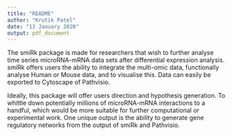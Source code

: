 ```yaml
---
title: "README"
author: "Krutik Patel"
date: "13 January 2020"
output: pdf_document
---
```


The smiRk package is made for researchers that wish to further analyse time
series microRNA-mRNA data sets after differential expression analysis. 
smiRk offers users the ability to integrate the multi-omic data, 
functionally analyse Human or Mouse data, and to visualise this. Data can 
easily be exported to Cytoscape of Pathvisio. 

Ideally, this package will offer users direction and hypothesis generation.
To whittle down potentially millions of microRNA-mRNA interactions to a 
handful, which would be more suitable for further computational or experimental
work. One unique output is the ability to generate gene regulatory
networks from the output of smiRk and Pathvisio. 

